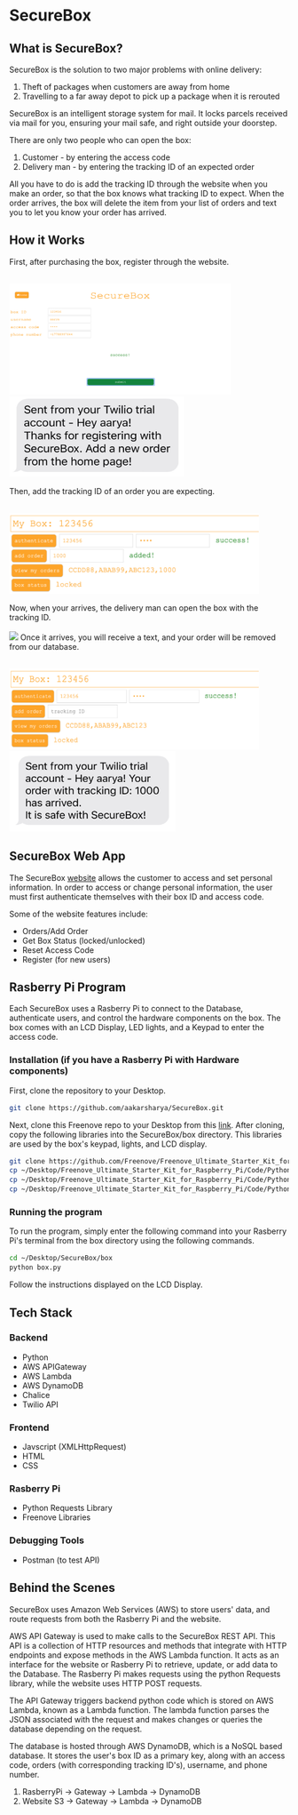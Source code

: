 # SecureBox
## What is SecureBox?
SecureBox is the solution to two major problems with online delivery:
1. Theft of packages when customers are away from home
2. Travelling to a far away depot to pick up a package when it is rerouted 

SecureBox is an intelligent storage system for mail. It locks parcels received via mail for you, ensuring your mail safe, and right outside your doorstep.

There are only two people who can open the box:
1. Customer - by entering the access code
2. Delivery man - by entering the tracking ID of an expected order 

All you have to do is add the tracking ID through the website when you make an order, so that the box knows what tracking ID to expect. When the order arrives, the box will delete the item from your list of orders and text you to let you know your order has arrived.

## How it Works
First, after purchasing the box, register through the website.
<br/><br/>
<p float="left">
  <img src="images/register.png" width="400" height ="200" />
  <img src="images/registerText.jpg" width="315" height="145" /> 
</p>
Then, add the tracking ID of an order you are expecting.
<br/><br/>
<p float="left">
  <img src="images/addOrder.png" width="450" height ="145" /> 
</p>
Now, when your arrives, the delivery man can open the box with the tracking ID. 
<br/><br/>
<img src="images/authenticate.gif" >
Once it arrives, you will receive a text, and your order will be removed from our database.
<br/><br/>
<p float="left">
  <img src="images/removeOrder.png" width="450" height ="145" /> &nbsp;&nbsp;&nbsp;&nbsp;
  <img src="images/arrivedText.jpg" width="300" height="145" /> 
</p>

## SecureBox Web App
The SecureBox [website](https://aakarsharya.github.io/SecureBox/) allows the customer to access and set personal information. In order to access or change personal information, the user must first authenticate themselves with their box ID and access code. 

Some of the website features include:
- Orders/Add Order
- Get Box Status (locked/unlocked)
- Reset Access Code
- Register (for new users) 

## Rasberry Pi Program
Each SecureBox uses a Rasberry Pi to connect to the Database, authenticate users, and control the hardware components on the box. The box comes with an LCD Display, LED lights, and a Keypad to enter the access code.

### Installation (if you have a Rasberry Pi with Hardware components)
First, clone the repository to your Desktop.
```bash
git clone https://github.com/aakarsharya/SecureBox.git
```
Next, clone this Freenove repo to your Desktop from this [link](https://github.com/Freenove/Freenove_Ultimate_Starter_Kit_for_Raspberry_Pi). After cloning, copy the following libraries into the SecureBox/box directory. This libraries are used by the box's keypad, lights, and LCD display.
```bash
git clone https://github.com/Freenove/Freenove_Ultimate_Starter_Kit_for_Raspberry_Pi.git
cp ~/Desktop/Freenove_Ultimate_Starter_Kit_for_Raspberry_Pi/Code/Python_Code/22.1.1_MatrixKeypad/Keypad.py ~/Desktop/SecureBox/box
cp ~/Desktop/Freenove_Ultimate_Starter_Kit_for_Raspberry_Pi/Code/Python_Code/20.1.1_I2CLCD1602/Adafruit_LCD1602.py ~/Desktop/SecureBox/box
cp ~/Desktop/Freenove_Ultimate_Starter_Kit_for_Raspberry_Pi/Code/Python_Code/20.1.1_I2CLCD1602/PCF8574.py ~/Desktop/SecureBox/box
```

### Running the program
To run the program, simply enter the following command into your Rasberry Pi's terminal from the box directory using the following commands.
```bash
cd ~/Desktop/SecureBox/box
python box.py
```
Follow the instructions displayed on the LCD Display.

## Tech Stack
### Backend
- Python
- AWS APIGateway
- AWS Lambda
- AWS DynamoDB
- Chalice
- Twilio API

### Frontend
- Javscript (XMLHttpRequest)
- HTML
- CSS

### Rasberry Pi
- Python Requests Library
- Freenove Libraries

### Debugging Tools
- Postman (to test API)

## Behind the Scenes
SecureBox uses Amazon Web Services (AWS) to store users' data, and route requests from both the Rasberry Pi and the website.

AWS API Gateway is used to make calls to the SecureBox REST API. This API is a collection of HTTP resources and methods that integrate with HTTP endpoints and expose methods in the AWS Lambda function. It acts as an interface for the website or Rasberry Pi to retrieve, update, or add data to the Database. The Rasberry Pi makes requests using the python Requests library, while the website uses HTTP POST requests. 

The API Gateway triggers backend python code which is stored on AWS Lambda, known as a Lambda function. The lambda function parses the JSON associated with the request and makes changes or queries the database depending on the request.

The database is hosted through AWS DynamoDB, which is a NoSQL based database. It stores the user's box ID as a primary key, along with an access code, orders (with corresponding tracking ID's), username, and phone number. 

1. RasberryPi -> Gateway -> Lambda -> DynamoDB	
2. Website S3 -> Gateway -> Lambda -> DynamoDB		

